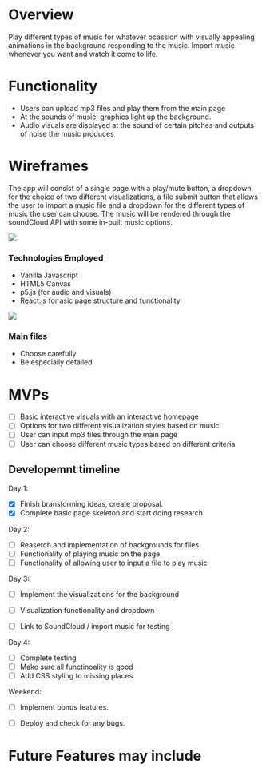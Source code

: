 # Overview

Play different types of music for whatever ocassion with visually appealing animations in the background responding to the music. Import music whenever you want and watch it come to life. 

# Functionality
   * Users can upload mp3 files and play them from the main page
   * At the sounds of music, graphics light up the background.
   * Audio visuals are displayed at the sound of certain pitches and outputs of noise the music produces

# Wireframes
The app will consist of a single page with a play/mute button, a dropdown for the choice of two different visualizations, a file submit button that allows the user to import a music file and a dropdown for the different types of music the user can choose. The music will be rendered through the soundCloud API with some in-built music options. 

<img src="./img/audio_visual.png">

### Technologies Employed
 * Vanilla Javascript
 * HTML5 Canvas 
 * p5.js (for audio and visuals)
 * React.js for  asic page structure and functionality
    
<img src="./img/bars.png">

### Main files
 * Choose carefully
 * Be especially detailed

# MVPs
 * [ ] Basic interactive visuals with an interactive homepage
 * [ ] Options for two different visualization styles based on music
 * [ ] User can input mp3 files through the main page
 * [ ] User can choose different music types based on different criteria

## Developemnt timeline

Day 1:
 * [X] Finish branstorming ideas, create proposal.
 * [X] Complete basic page skeleton and start doing research
 
Day 2:
 * [ ] Reaserch and implementation of backgrounds for files
 * [ ] Functionality of playing music on the page
 * [ ] Functionality of allowing user to input a file to play music

Day 3:
 * [ ] Implement the visualizations for the background
 * [ ] Visualization functionality and dropdown
 * [ ] Link to SoundCloud / import music for testing

 
Day 4:
 * [ ] Complete testing 
 * [ ] Make sure all functinoality is good
 * [ ] Add CSS styling to missing places
 
Weekend:
 * [ ] Implement bonus features.
 * [ ] Deploy and check for any bugs.
 
 
# Future Features may include
